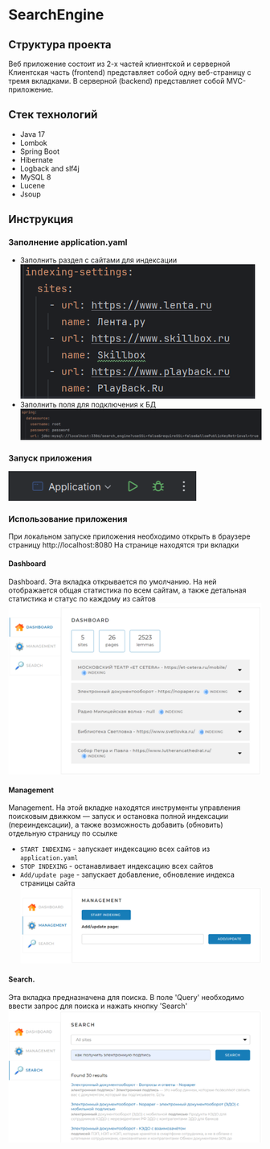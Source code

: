 # SearchEngine



## Структура проекта

Веб приложение состоит из 2-х частей клиентской и серверной
Клиентская часть (frontend) представляет собой одну веб-страницу с тремя вкладками.
В серверной (backend) представляет собой MVC- приложение.

## Стек технологий
* Java 17
* Lombok
* Spring Boot 
* Hibernate
* Logback and slf4j  
* MySQL 8
* Lucene 
* Jsoup 


## Инструкция 
### Заполнение application.yaml
* Заполнить раздел с сайтами для индексации
![img.png](img/Application.png)
* Заполнить поля для подключения к БД
![img.png](img/DB.png)


### Запуск приложения

![img.png](img/Run.png)

### Использование приложения
При локальном запуске приложения необходимо открыть в браузере страницу  http://localhost:8080
На странице находятся три вкладки

#### Dashboard
Dashboard. Эта вкладка открывается по умолчанию. На ней отображается общая статистика по всем сайтам, а также детальная статистика и статус по каждому из сайтов
![img.png](img/Dashboard.png)

#### Management
Management. На этой вкладке находятся инструменты управления поисковым движком — запуск и остановка полной индексации (переиндексации), а также возможность добавить (обновить) отдельную страницу по ссылке
* `START INDEXING` - запускает индексацию всех сайтов из `application.yaml`
* `STOP INDEXING` - останавливает индексацию всех сайтов
* `Add/update page` - запускает добавление, обновление индекса страницы сайта
![img.png](img/Management.png)

#### Search. 
Эта вкладка предназначена для поиска. В поле 'Query' необходимо ввести запрос для поиска и нажать кнопку 'Search'
![img.png](img/Search.png)


